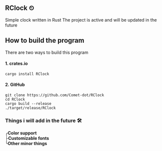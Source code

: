 ## RClock ⏲
Simple clock written in Rust
The project is active and will be updated in the future

## How to build the program
There are two ways to build this program

#### 1. crates.io  
```
cargo install RClock
```
#### 2. GitHub
```
git clone https://github.com/Comet-dot/RClock
cd RClock
cargo build --release
./target/release/RClock
```
### Things i will add in the future 🛠
╭**Color support**  
├**Customizable fonts**  
╰**Other minor things**

